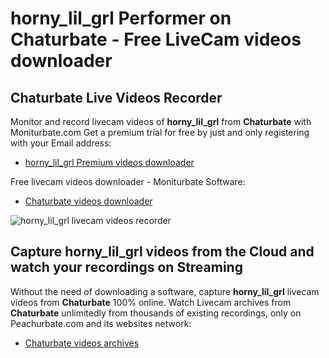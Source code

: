 # horny_lil_grl Performer on Chaturbate - Free LiveCam videos downloader

## Chaturbate Live Videos Recorder

Monitor and record livecam videos of **horny_lil_grl** from **Chaturbate** with Moniturbate.com
Get a premium trial for free by just and only registering with your Email address:
* [horny_lil_grl Premium videos downloader](https://moniturbate.com/request-demo-licence-key.html)

Free livecam videos downloader - Moniturbate Software:
* [Chaturbate videos downloader](https://moniturbate.com/moniturbate-download-software.html)

![horny_lil_grl livecam videos recorder](https://peachurnet.com/templates/moniturbate-software.png)


## Capture horny_lil_grl videos from the Cloud and watch your recordings on Streaming

Without the need of downloading a software, capture **horny_lil_grl** livecam videos from **Chaturbate** 100% online.
Watch Livecam archives from **Chaturbate** unlimitedly from thousands of existing recordings, only on Peachurbate.com and its websites network:
* [Chaturbate videos archives](https://peachurnet.com/)